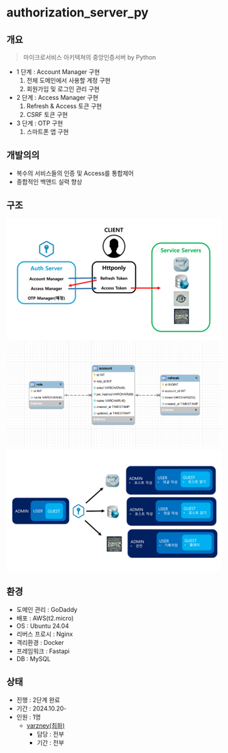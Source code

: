 # authorization_server_py


## 개요
> 마이크로서비스 아키텍쳐의 중앙인증서버 by Python
* 1 단계 : Account Manager 구현
    1. 전체 도메인에서 사용할 계정 구현
    2. 회원가입 및 로그인 관리 구현
* 2 단계 : Access Manager 구현
    1. Refresh & Access 토큰 구현
    2. CSRF 토큰 구현
* 3 단계 : OTP 구현
    1. 스마트폰 앱 구현


## 개발의의
* 복수의 서비스들의 인증 및 Access를 통합제어
* 종합적인 백앤드 실력 향상


## 구조
![구조](./document/auth_arch.png)
![구조](./document/auth_erd.png)
![구조](./document/auth_role.png)


## 환경
* 도메인 관리 : GoDaddy
* 배포 : AWS(t2.micro)
* OS : Ubuntu 24.04
* 리버스 프로시 : Nginx
* 격리환경 : Docker
* 프레임워크 : Fastapi
* DB : MySQL


## 상태
* 진행 : 2단계 완료
* 기간 : 2024.10.20-
* 인원 : 1명
    * [varzney(최화)](https://varzeny.com/aboutme)
        * 담당 : 전부
        * 기간 : 전부
